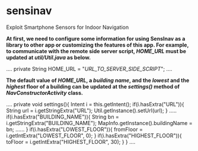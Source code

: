 # sensinav
Exploit Smartphone Sensors for Indoor Navigation

**At first, we need to configure some information for using SensInav as a library to other app or customizing the features of this app. For example, to communicate with the remote side server script, _HOME_URL_ must be updated at _util/Util.java_ as below.**

  ....
  private String HOME_URL = "_URL_TO_SERVER_SIDE_SCRIPT_";
  ....


**The default value of _HOME_URL_, a _building name_, and the _lowest_ and the _highest_ floor of a building can be updated at the _settings()_ method of _NavConstructorActivity_ class.**

  ....
  private void settings(){
      Intent i = this.getIntent();
      if(i.hasExtra("URL")){
          String url = i.getStringExtra("URL");
          Util.getInstance().setUrl(url);
      }
      .....
      if(i.hasExtra("BUILDING_NAME")){
          String bn = i.getStringExtra("BUILDING_NAME");
          MapInfo.getInstance().buildingName = bn;
          ......
      }
      if(i.hasExtra("LOWEST_FLOOR")){
          fromFloor = i.getIntExtra("LOWEST_FLOOR", 0);
      }
      if(i.hasExtra("HIGHEST_FLOOR")){
          toFloor = i.getIntExtra("HIGHEST_FLOOR", 30);
      }
  }
  ....
